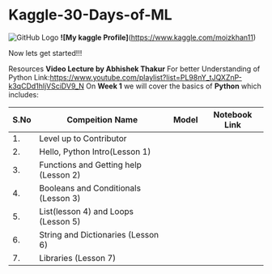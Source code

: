 # Kaggle-30-Days-of-ML
![GitHub Logo](/kaggle.jpg)
**![My kaggle Profile]**(https://www.kaggle.com/moizkhan11)

Now lets get started!!!

Resources **Video Lecture by Abhishek Thakur** For better Understanding of Python Link:https://www.youtube.com/playlist?list=PL98nY_tJQXZnP-k3qCDd1hljVSciDV9_N
On **Week 1** we will cover the basics of **Python** which includes:

**S.No** | **Compeition Name** | **Model** | **Notebook Link** |
------------ | ------------- | ------------ | -------------
1. | Level up to Contributor
2. | Hello, Python Intro(Lesson 1)
3. | Functions and Getting help (Lesson 2)
4. | Booleans and Conditionals (Lesson 3)
5. | List(lesson 4) and Loops (Lesson 5)
6. | String and Dictionaries (Lesson 6)
7. | Libraries (Lesson 7)

